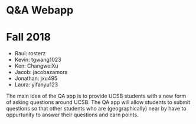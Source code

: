 # Q&A Webapp

# Fall 2018
* Raul: rosterz
* Kevin: tgwang1023
* Ken: ChangweiXu
* Jacob: jacobazamora
* Jonathan: jxu495
* Laura: yifanyu123

The main idea of the QA app is to provide UCSB students with a new form of asking questions around UCSB. The QA app will
allow students to submit questions so that other students who are (geographically) near by have to oppurtunity to answer their questions
and earn points.
